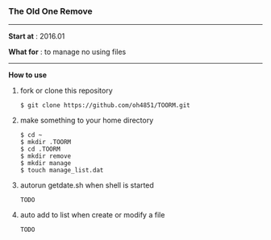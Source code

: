 ### The Old One Remove
---
__Start at__ : 2016.01

__What for__ : to manage no using files

---
__How to use__

1. fork or clone this repository
   ```
   $ git clone https://github.com/oh4851/TOORM.git
   ```

2. make something to your home directory
   ```
   $ cd ~
   $ mkdir .TOORM
   $ cd .TOORM
   $ mkdir remove
   $ mkdir manage
   $ touch manage_list.dat
   ```

3. autorun getdate.sh when shell is started
   ```
   TODO
   ```

4. auto add to list when create or modify a file
   ```
   TODO
   ```

